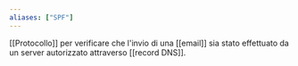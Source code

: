 ```yaml
---
aliases: ["SPF"]
---
```


[[Protocollo]] per verificare che l'invio di una [[email]] sia stato effettuato da un server autorizzato attraverso [[record DNS]].
